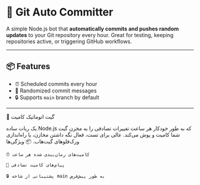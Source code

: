 # 🚀 Git Auto Committer

A simple Node.js bot that **automatically commits and pushes random updates** to your Git repository every hour. Great for testing, keeping repositories active, or triggering GitHub workflows.

---

## 📦 Features

- ⏰ Scheduled commits every hour
- 📝 Randomized commit messages
- 🔒 Supports `main` branch by default

---

🚀 گیت اتوماتیک کامیت

یک ربات ساده Node.js که به طور خودکار هر ساعت تغییرات تصادفی را به مخزن گیت شما کامیت و پوش می‌کند. عالی برای تست، فعال نگه داشتن مخازن، یا راه‌اندازی ورک‌فلوهای گیت‌هاب.
📦 ویژگی‌ها

    ⏰ کامیت‌های زمان‌بندی شده هر ساعت

    📝 پیام‌های کامیت تصادفی

    🔒 پشتیبانی از شاخه main به طور پیش‌فرض
